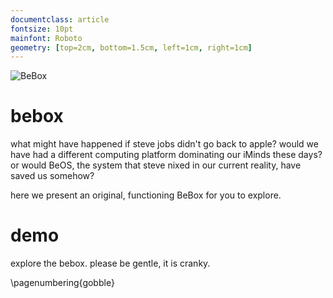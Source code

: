 ```yaml
---
documentclass: article
fontsize: 10pt
mainfont: Roboto
geometry: [top=2cm, bottom=1.5cm, left=1cm, right=1cm]
---
```


[bebox]: https://github.com/seclorum/timetron2019/raw/master/collection/bebox.png "BeBox"

![][bebox]

# bebox


what might have happened if steve jobs didn't go back to apple?  would we have had a different computing platform dominating our iMinds these days? or would BeOS, the system that steve nixed in our current reality, have saved us somehow?  

here we present an original, functioning BeBox for you to explore.

# demo

explore the bebox.  please be gentle, it is cranky.


\pagenumbering{gobble}
